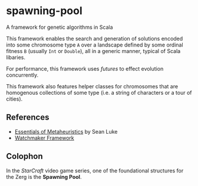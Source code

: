 spawning-pool
=============

A framework for genetic algorithms in Scala

This framework enables the search and generation of solutions encoded into some chromosome type `A` over a landscape defined by some ordinal fitness `B` (usually `Int` or `Double`), all in a generic manner, typical of Scala libaries.

For performance, this framework uses *futures* to effect evolution concurrently.

This framework also features helper classes for chromosomes that are homogenous collections of some type (i.e. a string of characters or a tour of cities).

References
----------
* [Essentials of Metaheuristics](http://cs.gmu.edu/~sean/book/metaheuristics/) by Sean Luke
* [Watchmaker Framework](http://watchmaker.uncommons.org/)

Colophon
--------

In the *StarCraft* video game series, one of the foundational structures for the Zerg is the **Spawning Pool**.
